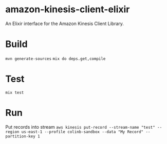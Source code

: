 # amazon-kinesis-client-elixir
An Elixir interface for the Amazon Kinesis Client Library.


# Build
`mvn generate-sources`
`mix do deps.get,compile`
# Test
`mix test`

# Run
Put records into stream
`aws kinesis put-record --stream-name "test" --region us-east-1 --profile colinb-sandbox --data "My Record" --partition-key 1`

